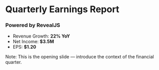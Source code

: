 # Quarterly Earnings Report  
### Powered by RevealJS

- Revenue Growth: **22% YoY**
- Net Income: **$3.5M**
- EPS: **$1.20**

Note: This is the opening slide — introduce the context of the financial quarter.
